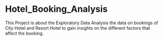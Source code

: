 # Hotel_Booking_Analysis
This Project is about the Exploratory Data Analysis the data on bookings of City Hotel and Resort Hotel to gain insights on the different factors that affect the booking.
